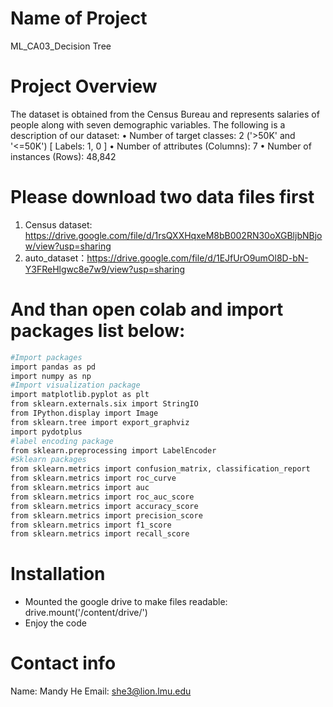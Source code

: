 # Name of Project

ML_CA03_Decision Tree


# Project Overview

The dataset is obtained from the Census Bureau and represents salaries of people
along with seven demographic variables. The following is a description of our dataset:
• Number of target classes: 2 ('>50K' and '<=50K') [ Labels: 1, 0 ]
• Number of attributes (Columns): 7
• Number of instances (Rows): 48,842


# Please download two data files first

1. Census dataset: https://drive.google.com/file/d/1rsQXXHqxeM8bB002RN30oXGBljbNBjow/view?usp=sharing
2. auto_dataset：https://drive.google.com/file/d/1EJfUrO9umOl8D-bN-Y3FReHlgwc8e7w9/view?usp=sharing


# And than open colab and import packages list below:

```bash
#Import packages
import pandas as pd
import numpy as np
#Import visualization package
import matplotlib.pyplot as plt
from sklearn.externals.six import StringIO
from IPython.display import Image
from sklearn.tree import export_graphviz
import pydotplus
#label encoding package
from sklearn.preprocessing import LabelEncoder
#Sklearn packages
from sklearn.metrics import confusion_matrix, classification_report
from sklearn.metrics import roc_curve
from sklearn.metrics import auc
from sklearn.metrics import roc_auc_score
from sklearn.metrics import accuracy_score
from sklearn.metrics import precision_score
from sklearn.metrics import f1_score
from sklearn.metrics import recall_score
```


# Installation

- Mounted the google drive to make files readable: drive.mount('/content/drive/')
- Enjoy the code


# Contact info

Name: Mandy He
Email: she3@lion.lmu.edu

